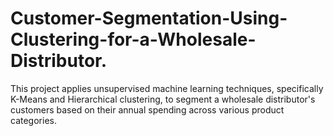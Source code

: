 # Customer-Segmentation-Using-Clustering-for-a-Wholesale-Distributor.
This project applies unsupervised machine learning techniques, specifically K-Means and Hierarchical clustering, to segment a wholesale distributor's customers based on their annual spending across various product categories.
